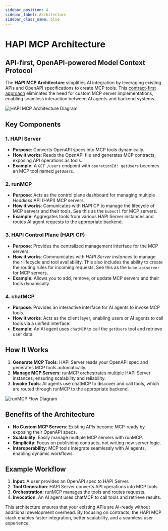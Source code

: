 ```yaml
---
sidebar_position: 4
sidebar_label: Architecture
sidebar_class_name: blue
---
```


# HAPI MCP Architecture

## API-first, OpenAPI-powered Model Context Protocol

The **HAPI MCP Architecture** simplifies AI integration by leveraging existing APIs and OpenAPI specifications to create MCP tools. This [contract-first approach](https://rebelion.la/you-dont-need-to-implement-mcp-servers-a-contract-first-approach-to-ai-tool-integration?showSharer=true) eliminates the need for custom MCP server implementations, enabling seamless interaction between AI agents and backend systems.

![HAPI MCP Architecture Diagram](pathname:///img/diagrams/hapi-mcp-diagram.svg)

## Key Components

### 1. HAPI Server
- **Purpose**: Converts OpenAPI specs into MCP tools dynamically.
- **How it works**: Reads the OpenAPI file and generates MCP contracts, exposing API operations as tools.
- **Example**: A `GET /users` endpoint with `operationId: getUsers` becomes an MCP tool named `getUsers`.

### 2. runMCP
- **Purpose**: Acts as the control plane dashboard for managing multiple *Headless* API (HAPI) MCP servers.
- **How it works**: Comunicates with HAPI CP to manage the lifecycle of MCP servers and their tools. See this as the `kubectl` for MCP servers.
- **Example**: Aggregates tools from various HAPI Server instances and routes AI agent requests to the appropriate backend.

### 3. HAPI Control Plane (HAPI CP)
- **Purpose**: Provides the centralized management interface for the MCP servers.
- **How it works**: Communicates with *HAPI Server instances* to manage their lifecycle and tool availability. This also includes the ability to create the routing rules for incoming requests. See this as the `kube-apiserver` for MCP servers.
- **Example**: Allows you to add, remove, or update MCP servers and their tools dynamically.

### 4. chatMCP
- **Purpose**: Provides an interactive interface for AI agents to invoke MCP tools.
- **How it works**: Acts as the client layer, enabling users or AI agents to call tools via a unified interface.
- **Example**: An AI agent uses `chatMCP` to call the `getUsers` tool and retrieve user data.

## How It Works

1. **Generate MCP Tools**: HAPI Server reads your OpenAPI spec and generates MCP tools automatically.
2. **Manage MCP Servers**: runMCP orchestrates multiple HAPI Server instances, ensuring scalability and reliability.
3. **Invoke Tools**: AI agents use chatMCP to discover and call tools, which are routed through runMCP to the appropriate backend.

![runMCP Flow Diagram](pathname:///img/diagrams/runMCP-flow.svg)

## Benefits of the Architecture

- **No Custom MCP Servers**: Existing APIs become MCP-ready by exposing their OpenAPI specs.
- **Scalability**: Easily manage multiple MCP servers with runMCP.
- **Simplicity**: Focus on publishing contracts, not writing new server logic.
- **Interoperability**: MCP tools integrate seamlessly with AI agents, enabling dynamic workflows.

## Example Workflow

1. **Input**: A user provides an OpenAPI spec to HAPI Server.
2. **Tool Generation**: HAPI Server converts API operations into MCP tools.
3. **Orchestration**: runMCP manages the tools and routes requests.
4. **Invocation**: An AI agent uses chatMCP to call tools and retrieve results.

This architecture ensures that your existing APIs are AI-ready without additional development overhead. By focusing on contracts, the HAPI MCP stack enables faster integration, better scalability, and a seamless user experience.


